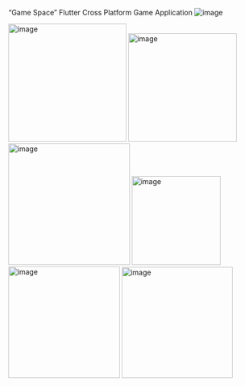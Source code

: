 
“Game Space” Flutter Cross Platform Game Application ![image](https://github.com/user-attachments/assets/d423121f-1ea7-47af-869e-ca0f5745dd11)

<img width="234" alt="image" src="https://github.com/user-attachments/assets/05340532-3dc9-4180-80db-a439057795cf">
<img width="215" alt="image" src="https://github.com/user-attachments/assets/2a3cef49-2f67-49c4-a899-6f1c9de0dae4">
<img width="241" alt="image" src="https://github.com/user-attachments/assets/b4e973f9-6d6b-4000-9a84-4c30b7854deb">
<img width="176" alt="image" src="https://github.com/user-attachments/assets/5fa09b89-fc4e-4450-a8fb-a6899c3c0a07">
<img width="221" alt="image" src="https://github.com/user-attachments/assets/aefa694c-430c-4447-b022-f23e04ae3fd3">
<img width="220" alt="image" src="https://github.com/user-attachments/assets/abb0501c-cec1-4798-9694-19d186dedeb5">


